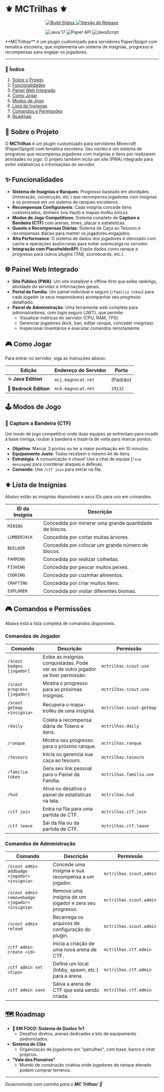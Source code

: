# ⚜️ MCTrilhas ⚜️

<p align="center">
  <a href="https://github.com/magnocat/MCTrilhas/actions/workflows/build.yml" title="Build Status">
    <img src="https://img.shields.io/github/actions/workflow/status/magnocat/MCTrilhas/build.yml?branch=main&style=for-the-badge&logo=github" alt="Build Status">
  </a>
  <a href="https://github.com/magnocat/MCTrilhas/releases" title="Latest Release">
    <img src="https://img.shields.io/github/v/release/magnocat/MCTrilhas?style=for-the-badge&label=Versão" alt="Versão do Release">
  </a>
</p>
<p align="center">
  <img src="https://img.shields.io/badge/Java-17-orange?style=for-the-badge&logo=openjdk" alt="Java 17" />
  <img src="https://img.shields.io/badge/Paper-API-lightgrey?style=for-the-badge&logo=papermc" alt="Paper API" />
  <img src="https://img.shields.io/badge/JavaScript-F7DF1E?style=for-the-badge&logo=javascript&logoColor=black" alt="JavaScript" />
</p>
**MCTrilhas** é um plugin customizado para servidores Paper/Spigot com temática escoteira, que implementa um sistema de insígnias, progresso e recompensas para engajar os jogadores.

---

### 📜 Índice
1. [Sobre o Projeto](#-sobre-o-projeto)
2. [Funcionalidades](#-funcionalidades)
3. [Painel Web Integrado](#-painel-web-integrado)
4. [Como Jogar](#-como-jogar)
5. [Modos de Jogo](#-modos-de-jogo)
6. [Lista de Insígnias](#-lista-de-insígnias)
7. [Comandos e Permissões](#-comandos-e-permissões)
8. [Roadmap](#-roadmap)

## 📖 Sobre o Projeto
O **MCTrilhas** é um plugin customizado para servidores Minecraft (Paper/Spigot) com temática escoteira. Seu núcleo é um sistema de progresso que recompensa jogadores com insígnias e itens por realizarem atividades no jogo. O projeto também inclui um site (PWA) integrado para exibir estatísticas e informações do servidor.

## ✨ Funcionalidades
- **Sistema de Insígnias e Ranques**: Progresso baseado em atividades (mineração, construção, etc.) que recompensa jogadores com insígnias e os promove em um sistema de ranques escoteiros.
- **Recompensas Configuráveis**: Cada insígnia concede itens customizados, dinheiro (via Vault) e mapas-troféu únicos.
- **Modos de Jogo Competitivos**: Sistema completo de **Capture a Bandeira (CTF)** com arenas, times, placar e estatísticas.
- **Quests e Recompensas Diárias**: Sistema de Caça ao Tesouro e recompensas diárias para manter os jogadores engajados.
- **Alta Performance**: O sistema de dados dos jogadores é otimizado com cache e operações assíncronas para evitar sobrecarga no servidor.
- **Integração com PlaceholderAPI**: Expõe dados como ranque e progresso para outros plugins (TAB, scoreboards, etc.).

## 🌐 Painel Web Integrado
- **Site Público (PWA)**: Um site instalável e offline-first que exibe rankings, atividade do servidor e informações gerais.
- **Portal da Família**: Um painel individual e seguro (`/familia token`) para cada jogador (e seus responsáveis) acompanhar seu progresso detalhado.
- **Painel de Administração**: Uma ferramenta web completa para administradores, com login seguro (JWT), que permite:
  - Visualizar métricas do servidor (CPU, RAM, TPS).
  - Gerenciar jogadores (kick, ban, editar ranque, conceder insígnias).
  - Inspecionar inventários e executar comandos remotamente.

## 🎮 Como Jogar
Para entrar no servidor, siga as instruções abaixo:

| Edição | Endereço do Servidor | Porta |
|---|---|---|
| ☕ **Java Edition** | `mcj.magnocat.net` | (Padrão) |
| 📱 **Bedrock Edition** | `mcb.magnocat.net` | `19132` |

## 🕹️ Modos de Jogo

### 🏴 Capture a Bandeira (CTF)
Um modo de jogo competitivo onde duas equipes se enfrentam para invadir a base inimiga, roubar a bandeira e trazê-la de volta para marcar pontos.
- **Objetivo**: Marcar 3 pontos ou ter a maior pontuação em 10 minutos.
- **Equipamento Justo**: Todos recebem o mesmo kit de itens.
- **Estratégia**: A comunicação é chave! Use o chat de equipe (`!sua mensagem`) para coordenar ataques e defesas.
- **Comando**: Use `/ctf join` para entrar na fila.

## ⚜️ Lista de Insígnias
Abaixo estão as insígnias disponíveis e seus IDs para uso em comandos.

| ID da Insígnia | Descrição |
|---|---|
| `MINING` | Concedida por minerar uma grande quantidade de blocos. |
| `LUMBERJACK` | Concedida por cortar muitas árvores. |
| `BUILDER` | Concedida por colocar um grande número de blocos. |
| `FARMING` | Concedida por realizar colheitas. |
| `FISHING` | Concedida por pescar muitos peixes. |
| `COOKING` | Concedida por cozinhar alimentos. |
| `CRAFTING` | Concedida por criar muitos itens. |
| `EXPLORER` | Concedida por visitar diferentes biomas. |

## 🎮 Comandos e Permissões
Abaixo está a lista completa de comandos disponíveis.

### Comandos de Jogador
| Comando | Descrição | Permissão |
|---|---|---|
| `/scout badges [jogador]` | Exibe as insígnias conquistadas. Pode ver as de outro jogador se tiver permissão. | `mctrilhas.scout.use` |
| `/scout progress [jogador]` | Mostra o progresso para as próximas insígnias. | `mctrilhas.scout.use` |
| `/scout getmap <insignia>` | Recupera o mapa-troféu de uma insígnia. | `mctrilhas.scout.getmap` |
| `/daily` | Coleta a recompensa diária de Totens e itens. | `mctrilhas.daily` |
| `/ranque` | Mostra seu progresso para o próximo ranque. | `mctrilhas.ranque` |
| `/tesouro` | Inicia ou gerencia sua caça ao tesouro. | `mctrilhas.tesouro` |
| `/familia token` | Gera seu link pessoal para o Painel da Família. | `mctrilhas.familia.use` |
| `/hud` | Ativa ou desativa o painel de estatísticas na tela. | `mctrilhas.hud` |
| `/ctf join` | Entra na fila para uma partida de CTF. | `mctrilhas.ctf.join` |
| `/ctf leave` | Sai da fila ou da partida de CTF. | `mctrilhas.ctf.leave` |

### Comandos de Administração
| Comando | Descrição | Permissão |
|---|---|---|
| `/scout admin addbadge <jogador> <insignia>` | Concede uma insígnia e sua recompensa a um jogador. | `mctrilhas.scout.admin` |
| `/scout admin removebadge <jogador> <insignia>` | Remove uma insígnia de um jogador e zera seu progresso. | `mctrilhas.scout.admin` |
| `/scout admin reload` | Recarrega os arquivos de configuração do plugin. | `mctrilhas.scout.admin` |
| `/ctf admin create <id>` | Inicia a criação de uma nova arena de CTF. | `mctrilhas.ctf.admin` |
| `/ctf admin set <tipo>` | Define um local (lobby, spawn, etc.) para a arena. | `mctrilhas.ctf.admin` |
| `/ctf admin save` | Salva a arena de CTF que está sendo criada. | `mctrilhas.ctf.admin` |

## 🗺️ Roadmap
- **🎯 EM FOCO: Sistema de Duelos 1v1**
  - Desafios diretos, arenas dedicadas e kits de equipamento padronizados.
- **Sistema de Clãs**
  - Organização de jogadores em "patrulhas", com base, banco e chat próprios.
- **"Vale dos Pioneiros"**
  - Mundo de construção criativa onde jogadores de ranque elevado podem comprar terrenos.

---
*Desenvolvido com carinho para o **MC Trilhas**! 🌲*